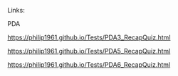 Links:

PDA

https://philip1961.github.io/Tests/PDA3_RecapQuiz.html

https://philip1961.github.io/Tests/PDA5_RecapQuiz.html

https://philip1961.github.io/Tests/PDA6_RecapQuiz.html

